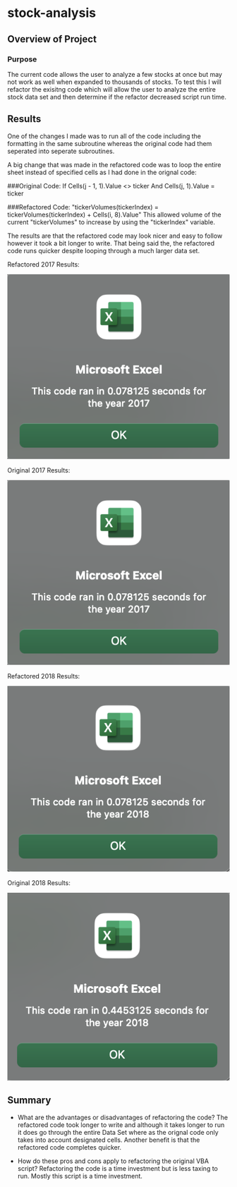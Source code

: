 # stock-analysis

## Overview of Project

### Purpose
The current code allows the user to analyze a few stocks at once but may not work as well when expanded to thousands of stocks. To test this I will refactor the exisitng code which will allow the user to analyze the entire stock data set and then determine if the refactor decreased script run time.

## Results
One of the changes I made was to run all of the code including the formatting in the same subroutine whereas the original code had them seperated into seperate subroutines. 

A big change that was made in the refactored code was to loop the entire sheet instead of specified cells as I had done in the orignal code: 

###Original Code: 
  If Cells(j - 1, 1).Value <> ticker And Cells(j, 1).Value = ticker 

###Refactored Code: 
"tickerVolumes(tickerIndex) = tickerVolumes(tickerIndex) + Cells(i, 8).Value" 
This allowed volume of the current "tickerVolumes" to increase by using the "tickerIndex" variable.

The results are that the refactored code may look nicer and easy to follow however it took a bit longer to write. That being said the, the refactored code runs quicker despite looping through a much larger data set.

Refactored 2017 Results:

![VBA_Challenge_2017.png](/Resources/VBA_Challenge_2017.png)

Original 2017 Results:

![VBA_Challenge_2017_Original.png](/Resources/VBA_Challenge_2017.png)

Refactored 2018 Results:

![VBA_Challenge_2018.png](/Resources/VBA_Challenge_2018.png)

Original 2018 Results: 

![VBA_Challenge_2018_Original.png](/Resources/VBA_Challenge_2018_Original.png)

## Summary

- What are the advantages or disadvantages of refactoring the code?
The refactored code took longer to write and although it takes longer to run it does go through the entire Data Set where as the orignal code only takes into account designated cells. Another benefit is that the refactored code completes quicker.

- How do these pros and cons apply to refactoring the original VBA script?
Refactoring the code is a time investment but is less taxing to run. Mostly this script is a time investment.

